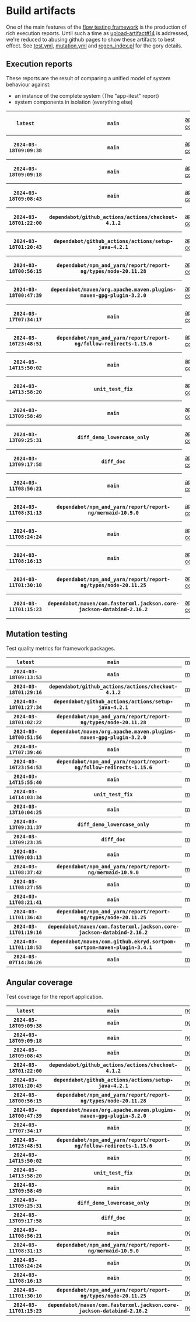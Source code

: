 # Build artifacts

One of the main features of the [flow testing framework](https://github.com/Mastercard/flow) is the production of rich execution reports.
Until such a time as [upload-artifact#14](https://github.com/actions/upload-artifact/issues/14) is addressed, we're reduced to abusing github pages to show these artifacts to best effect.
See [test.yml](https://github.com/Mastercard/flow/blob/main/.github/workflows/test.yml), [mutation.yml](https://github.com/Mastercard/flow/blob/main/.github/workflows/mutation.yml) and [regen_index.pl](https://github.com/Mastercard/flow/blob/pages/regen_index.pl) for the gory details.

## Execution reports

These reports are the result of comparing a unified model of system behaviour against:
 * an instance of the complete system (The "app-itest" report)
 * system components in isolation (everything else)

<!-- start:execution -->
<table>
	<tbody>
		<tr> <th><code>latest</code></th>
			 <th><code>main</code></th>
			<td><a href="execution/latest/app-core/target/mctf/latest/index.html">app-core</a></td>
			<td><a href="execution/latest/app-histogram/target/mctf/latest/index.html">app-histogram</a></td>
			<td><a href="execution/latest/app-itest/target/mctf/latest/index.html">app-itest</a></td>
			<td><a href="execution/latest/app-queue/target/mctf/latest/index.html">app-queue</a></td>
			<td><a href="execution/latest/app-store/target/mctf/latest/index.html">app-store</a></td>
			<td><a href="execution/latest/app-ui/target/mctf/latest/index.html">app-ui</a></td>
			<td><a href="execution/latest/app-web-ui/target/mctf/latest/index.html">app-web-ui</a></td>
		</tr>
		<tr> <th><code>2024-03-18T09:09:38</code></th>
			 <th><code>main</code></th>
			<td><a href="execution/1710752978/app-core/target/mctf/latest/index.html">app-core</a></td>
			<td><a href="execution/1710752978/app-histogram/target/mctf/latest/index.html">app-histogram</a></td>
			<td><a href="execution/1710752978/app-itest/target/mctf/latest/index.html">app-itest</a></td>
			<td><a href="execution/1710752978/app-queue/target/mctf/latest/index.html">app-queue</a></td>
			<td><a href="execution/1710752978/app-store/target/mctf/latest/index.html">app-store</a></td>
			<td><a href="execution/1710752978/app-ui/target/mctf/latest/index.html">app-ui</a></td>
			<td><a href="execution/1710752978/app-web-ui/target/mctf/latest/index.html">app-web-ui</a></td>
		</tr>
		<tr> <th><code>2024-03-18T09:09:18</code></th>
			 <th><code>main</code></th>
			<td><a href="execution/1710752958/app-core/target/mctf/latest/index.html">app-core</a></td>
			<td><a href="execution/1710752958/app-histogram/target/mctf/latest/index.html">app-histogram</a></td>
			<td><a href="execution/1710752958/app-itest/target/mctf/latest/index.html">app-itest</a></td>
			<td><a href="execution/1710752958/app-queue/target/mctf/latest/index.html">app-queue</a></td>
			<td><a href="execution/1710752958/app-store/target/mctf/latest/index.html">app-store</a></td>
			<td><a href="execution/1710752958/app-ui/target/mctf/latest/index.html">app-ui</a></td>
			<td><a href="execution/1710752958/app-web-ui/target/mctf/latest/index.html">app-web-ui</a></td>
		</tr>
		<tr> <th><code>2024-03-18T09:08:43</code></th>
			 <th><code>main</code></th>
			<td><a href="execution/1710752923/app-core/target/mctf/latest/index.html">app-core</a></td>
			<td><a href="execution/1710752923/app-histogram/target/mctf/latest/index.html">app-histogram</a></td>
			<td><a href="execution/1710752923/app-itest/target/mctf/latest/index.html">app-itest</a></td>
			<td><a href="execution/1710752923/app-queue/target/mctf/latest/index.html">app-queue</a></td>
			<td><a href="execution/1710752923/app-store/target/mctf/latest/index.html">app-store</a></td>
			<td><a href="execution/1710752923/app-ui/target/mctf/latest/index.html">app-ui</a></td>
			<td><a href="execution/1710752923/app-web-ui/target/mctf/latest/index.html">app-web-ui</a></td>
		</tr>
		<tr> <th><code>2024-03-18T01:22:00</code></th>
			 <th><code>dependabot/github_actions/actions/checkout-4.1.2</code></th>
			<td><a href="execution/1710724920/app-core/target/mctf/latest/index.html">app-core</a></td>
			<td><a href="execution/1710724920/app-histogram/target/mctf/latest/index.html">app-histogram</a></td>
			<td><a href="execution/1710724920/app-itest/target/mctf/latest/index.html">app-itest</a></td>
			<td><a href="execution/1710724920/app-queue/target/mctf/latest/index.html">app-queue</a></td>
			<td><a href="execution/1710724920/app-store/target/mctf/latest/index.html">app-store</a></td>
			<td><a href="execution/1710724920/app-ui/target/mctf/latest/index.html">app-ui</a></td>
			<td><a href="execution/1710724920/app-web-ui/target/mctf/latest/index.html">app-web-ui</a></td>
		</tr>
		<tr> <th><code>2024-03-18T01:20:43</code></th>
			 <th><code>dependabot/github_actions/actions/setup-java-4.2.1</code></th>
			<td><a href="execution/1710724843/app-core/target/mctf/latest/index.html">app-core</a></td>
			<td><a href="execution/1710724843/app-histogram/target/mctf/latest/index.html">app-histogram</a></td>
			<td><a href="execution/1710724843/app-itest/target/mctf/latest/index.html">app-itest</a></td>
			<td><a href="execution/1710724843/app-queue/target/mctf/latest/index.html">app-queue</a></td>
			<td><a href="execution/1710724843/app-store/target/mctf/latest/index.html">app-store</a></td>
			<td><a href="execution/1710724843/app-ui/target/mctf/latest/index.html">app-ui</a></td>
			<td><a href="execution/1710724843/app-web-ui/target/mctf/latest/index.html">app-web-ui</a></td>
		</tr>
		<tr> <th><code>2024-03-18T00:56:15</code></th>
			 <th><code>dependabot/npm_and_yarn/report/report-ng/types/node-20.11.28</code></th>
			<td><a href="execution/1710723375/app-core/target/mctf/latest/index.html">app-core</a></td>
			<td><a href="execution/1710723375/app-histogram/target/mctf/latest/index.html">app-histogram</a></td>
			<td><a href="execution/1710723375/app-itest/target/mctf/latest/index.html">app-itest</a></td>
			<td><a href="execution/1710723375/app-queue/target/mctf/latest/index.html">app-queue</a></td>
			<td><a href="execution/1710723375/app-store/target/mctf/latest/index.html">app-store</a></td>
			<td><a href="execution/1710723375/app-ui/target/mctf/latest/index.html">app-ui</a></td>
			<td><a href="execution/1710723375/app-web-ui/target/mctf/latest/index.html">app-web-ui</a></td>
		</tr>
		<tr> <th><code>2024-03-18T00:47:39</code></th>
			 <th><code>dependabot/maven/org.apache.maven.plugins-maven-gpg-plugin-3.2.0</code></th>
			<td><a href="execution/1710722859/app-core/target/mctf/latest/index.html">app-core</a></td>
			<td><a href="execution/1710722859/app-histogram/target/mctf/latest/index.html">app-histogram</a></td>
			<td><a href="execution/1710722859/app-itest/target/mctf/latest/index.html">app-itest</a></td>
			<td><a href="execution/1710722859/app-queue/target/mctf/latest/index.html">app-queue</a></td>
			<td><a href="execution/1710722859/app-store/target/mctf/latest/index.html">app-store</a></td>
			<td><a href="execution/1710722859/app-ui/target/mctf/latest/index.html">app-ui</a></td>
			<td><a href="execution/1710722859/app-web-ui/target/mctf/latest/index.html">app-web-ui</a></td>
		</tr>
		<tr> <th><code>2024-03-17T07:34:17</code></th>
			 <th><code>main</code></th>
			<td><a href="execution/1710660857/app-core/target/mctf/latest/index.html">app-core</a></td>
			<td><a href="execution/1710660857/app-histogram/target/mctf/latest/index.html">app-histogram</a></td>
			<td><a href="execution/1710660857/app-itest/target/mctf/latest/index.html">app-itest</a></td>
			<td><a href="execution/1710660857/app-queue/target/mctf/latest/index.html">app-queue</a></td>
			<td><a href="execution/1710660857/app-store/target/mctf/latest/index.html">app-store</a></td>
			<td><a href="execution/1710660857/app-ui/target/mctf/latest/index.html">app-ui</a></td>
			<td><a href="execution/1710660857/app-web-ui/target/mctf/latest/index.html">app-web-ui</a></td>
		</tr>
		<tr> <th><code>2024-03-16T23:48:51</code></th>
			 <th><code>dependabot/npm_and_yarn/report/report-ng/follow-redirects-1.15.6</code></th>
			<td><a href="execution/1710632931/app-core/target/mctf/latest/index.html">app-core</a></td>
			<td><a href="execution/1710632931/app-histogram/target/mctf/latest/index.html">app-histogram</a></td>
			<td><a href="execution/1710632931/app-itest/target/mctf/latest/index.html">app-itest</a></td>
			<td><a href="execution/1710632931/app-queue/target/mctf/latest/index.html">app-queue</a></td>
			<td><a href="execution/1710632931/app-store/target/mctf/latest/index.html">app-store</a></td>
			<td><a href="execution/1710632931/app-ui/target/mctf/latest/index.html">app-ui</a></td>
			<td><a href="execution/1710632931/app-web-ui/target/mctf/latest/index.html">app-web-ui</a></td>
		</tr>
		<tr> <th><code>2024-03-14T15:50:02</code></th>
			 <th><code>main</code></th>
			<td><a href="execution/1710431402/app-core/target/mctf/latest/index.html">app-core</a></td>
			<td><a href="execution/1710431402/app-histogram/target/mctf/latest/index.html">app-histogram</a></td>
			<td><a href="execution/1710431402/app-itest/target/mctf/latest/index.html">app-itest</a></td>
			<td><a href="execution/1710431402/app-queue/target/mctf/latest/index.html">app-queue</a></td>
			<td><a href="execution/1710431402/app-store/target/mctf/latest/index.html">app-store</a></td>
			<td><a href="execution/1710431402/app-ui/target/mctf/latest/index.html">app-ui</a></td>
			<td><a href="execution/1710431402/app-web-ui/target/mctf/latest/index.html">app-web-ui</a></td>
		</tr>
		<tr> <th><code>2024-03-14T13:58:20</code></th>
			 <th><code>unit_test_fix</code></th>
			<td><a href="execution/1710424700/app-core/target/mctf/latest/index.html">app-core</a></td>
			<td><a href="execution/1710424700/app-histogram/target/mctf/latest/index.html">app-histogram</a></td>
			<td><a href="execution/1710424700/app-itest/target/mctf/latest/index.html">app-itest</a></td>
			<td><a href="execution/1710424700/app-queue/target/mctf/latest/index.html">app-queue</a></td>
			<td><a href="execution/1710424700/app-store/target/mctf/latest/index.html">app-store</a></td>
			<td><a href="execution/1710424700/app-ui/target/mctf/latest/index.html">app-ui</a></td>
			<td><a href="execution/1710424700/app-web-ui/target/mctf/latest/index.html">app-web-ui</a></td>
		</tr>
		<tr> <th><code>2024-03-13T09:58:49</code></th>
			 <th><code>main</code></th>
			<td><a href="execution/1710323929/app-core/target/mctf/latest/index.html">app-core</a></td>
			<td><a href="execution/1710323929/app-histogram/target/mctf/latest/index.html">app-histogram</a></td>
			<td><a href="execution/1710323929/app-itest/target/mctf/latest/index.html">app-itest</a></td>
			<td><a href="execution/1710323929/app-queue/target/mctf/latest/index.html">app-queue</a></td>
			<td><a href="execution/1710323929/app-store/target/mctf/latest/index.html">app-store</a></td>
			<td><a href="execution/1710323929/app-ui/target/mctf/latest/index.html">app-ui</a></td>
			<td><a href="execution/1710323929/app-web-ui/target/mctf/latest/index.html">app-web-ui</a></td>
		</tr>
		<tr> <th><code>2024-03-13T09:25:31</code></th>
			 <th><code>diff_demo_lowercase_only</code></th>
			<td><a href="execution/1710321931/app-core/target/mctf/latest/index.html">app-core</a></td>
			<td><a href="execution/1710321931/app-histogram/target/mctf/latest/index.html">app-histogram</a></td>
			<td><a href="execution/1710321931/app-itest/target/mctf/latest/index.html">app-itest</a></td>
			<td><a href="execution/1710321931/app-queue/target/mctf/latest/index.html">app-queue</a></td>
			<td><a href="execution/1710321931/app-store/target/mctf/latest/index.html">app-store</a></td>
			<td><a href="execution/1710321931/app-ui/target/mctf/latest/index.html">app-ui</a></td>
			<td><a href="execution/1710321931/app-web-ui/target/mctf/latest/index.html">app-web-ui</a></td>
		</tr>
		<tr> <th><code>2024-03-13T09:17:58</code></th>
			 <th><code>diff_doc</code></th>
			<td><a href="execution/1710321478/app-core/target/mctf/latest/index.html">app-core</a></td>
			<td><a href="execution/1710321478/app-histogram/target/mctf/latest/index.html">app-histogram</a></td>
			<td><a href="execution/1710321478/app-itest/target/mctf/latest/index.html">app-itest</a></td>
			<td><a href="execution/1710321478/app-queue/target/mctf/latest/index.html">app-queue</a></td>
			<td><a href="execution/1710321478/app-store/target/mctf/latest/index.html">app-store</a></td>
			<td><a href="execution/1710321478/app-ui/target/mctf/latest/index.html">app-ui</a></td>
			<td><a href="execution/1710321478/app-web-ui/target/mctf/latest/index.html">app-web-ui</a></td>
		</tr>
		<tr> <th><code>2024-03-11T08:56:21</code></th>
			 <th><code>main</code></th>
			<td><a href="execution/1710147381/app-core/target/mctf/latest/index.html">app-core</a></td>
			<td><a href="execution/1710147381/app-histogram/target/mctf/latest/index.html">app-histogram</a></td>
			<td><a href="execution/1710147381/app-itest/target/mctf/latest/index.html">app-itest</a></td>
			<td><a href="execution/1710147381/app-queue/target/mctf/latest/index.html">app-queue</a></td>
			<td><a href="execution/1710147381/app-store/target/mctf/latest/index.html">app-store</a></td>
			<td><a href="execution/1710147381/app-ui/target/mctf/latest/index.html">app-ui</a></td>
			<td><a href="execution/1710147381/app-web-ui/target/mctf/latest/index.html">app-web-ui</a></td>
		</tr>
		<tr> <th><code>2024-03-11T08:31:13</code></th>
			 <th><code>dependabot/npm_and_yarn/report/report-ng/mermaid-10.9.0</code></th>
			<td><a href="execution/1710145873/app-core/target/mctf/latest/index.html">app-core</a></td>
			<td><a href="execution/1710145873/app-histogram/target/mctf/latest/index.html">app-histogram</a></td>
			<td><a href="execution/1710145873/app-itest/target/mctf/latest/index.html">app-itest</a></td>
			<td><a href="execution/1710145873/app-queue/target/mctf/latest/index.html">app-queue</a></td>
			<td><a href="execution/1710145873/app-store/target/mctf/latest/index.html">app-store</a></td>
			<td><a href="execution/1710145873/app-ui/target/mctf/latest/index.html">app-ui</a></td>
			<td><a href="execution/1710145873/app-web-ui/target/mctf/latest/index.html">app-web-ui</a></td>
		</tr>
		<tr> <th><code>2024-03-11T08:24:24</code></th>
			 <th><code>main</code></th>
			<td><a href="execution/1710145464/app-core/target/mctf/latest/index.html">app-core</a></td>
			<td><a href="execution/1710145464/app-histogram/target/mctf/latest/index.html">app-histogram</a></td>
			<td><a href="execution/1710145464/app-itest/target/mctf/latest/index.html">app-itest</a></td>
			<td><a href="execution/1710145464/app-queue/target/mctf/latest/index.html">app-queue</a></td>
			<td><a href="execution/1710145464/app-store/target/mctf/latest/index.html">app-store</a></td>
			<td><a href="execution/1710145464/app-ui/target/mctf/latest/index.html">app-ui</a></td>
			<td><a href="execution/1710145464/app-web-ui/target/mctf/latest/index.html">app-web-ui</a></td>
		</tr>
		<tr> <th><code>2024-03-11T08:16:13</code></th>
			 <th><code>main</code></th>
			<td><a href="execution/1710144973/app-core/target/mctf/latest/index.html">app-core</a></td>
			<td><a href="execution/1710144973/app-histogram/target/mctf/latest/index.html">app-histogram</a></td>
			<td><a href="execution/1710144973/app-itest/target/mctf/latest/index.html">app-itest</a></td>
			<td><a href="execution/1710144973/app-queue/target/mctf/latest/index.html">app-queue</a></td>
			<td><a href="execution/1710144973/app-store/target/mctf/latest/index.html">app-store</a></td>
			<td><a href="execution/1710144973/app-ui/target/mctf/latest/index.html">app-ui</a></td>
			<td><a href="execution/1710144973/app-web-ui/target/mctf/latest/index.html">app-web-ui</a></td>
		</tr>
		<tr> <th><code>2024-03-11T01:30:10</code></th>
			 <th><code>dependabot/npm_and_yarn/report/report-ng/types/node-20.11.25</code></th>
			<td><a href="execution/1710120610/app-core/target/mctf/latest/index.html">app-core</a></td>
			<td><a href="execution/1710120610/app-histogram/target/mctf/latest/index.html">app-histogram</a></td>
			<td><a href="execution/1710120610/app-itest/target/mctf/latest/index.html">app-itest</a></td>
			<td><a href="execution/1710120610/app-queue/target/mctf/latest/index.html">app-queue</a></td>
			<td><a href="execution/1710120610/app-store/target/mctf/latest/index.html">app-store</a></td>
			<td><a href="execution/1710120610/app-ui/target/mctf/latest/index.html">app-ui</a></td>
			<td><a href="execution/1710120610/app-web-ui/target/mctf/latest/index.html">app-web-ui</a></td>
		</tr>
		<tr> <th><code>2024-03-11T01:15:23</code></th>
			 <th><code>dependabot/maven/com.fasterxml.jackson.core-jackson-databind-2.16.2</code></th>
			<td><a href="execution/1710119723/app-core/target/mctf/latest/index.html">app-core</a></td>
			<td><a href="execution/1710119723/app-histogram/target/mctf/latest/index.html">app-histogram</a></td>
			<td><a href="execution/1710119723/app-itest/target/mctf/latest/index.html">app-itest</a></td>
			<td><a href="execution/1710119723/app-queue/target/mctf/latest/index.html">app-queue</a></td>
			<td><a href="execution/1710119723/app-store/target/mctf/latest/index.html">app-store</a></td>
			<td><a href="execution/1710119723/app-ui/target/mctf/latest/index.html">app-ui</a></td>
			<td><a href="execution/1710119723/app-web-ui/target/mctf/latest/index.html">app-web-ui</a></td>
		</tr>
	</tbody>
</table>
<!-- end:execution -->

## Mutation testing

Test quality metrics for framework packages.

<!-- start:mutation -->
<table>
	<tbody>
		<tr> <th><code>latest</code></th>
			 <th><code>main</code></th>
			<td><a href="mutation/latest/mutation_report/index.html">mutation</a></td>
		</tr>
		<tr> <th><code>2024-03-18T09:13:53</code></th>
			 <th><code>main</code></th>
			<td><a href="mutation/1710753233/mutation_report/index.html">mutation</a></td>
		</tr>
		<tr> <th><code>2024-03-18T01:29:16</code></th>
			 <th><code>dependabot/github_actions/actions/checkout-4.1.2</code></th>
			<td><a href="mutation/1710725356/mutation_report/index.html">mutation</a></td>
		</tr>
		<tr> <th><code>2024-03-18T01:27:34</code></th>
			 <th><code>dependabot/github_actions/actions/setup-java-4.2.1</code></th>
			<td><a href="mutation/1710725254/mutation_report/index.html">mutation</a></td>
		</tr>
		<tr> <th><code>2024-03-18T01:02:22</code></th>
			 <th><code>dependabot/npm_and_yarn/report/report-ng/types/node-20.11.28</code></th>
			<td><a href="mutation/1710723742/mutation_report/index.html">mutation</a></td>
		</tr>
		<tr> <th><code>2024-03-18T00:51:56</code></th>
			 <th><code>dependabot/maven/org.apache.maven.plugins-maven-gpg-plugin-3.2.0</code></th>
			<td><a href="mutation/1710723116/mutation_report/index.html">mutation</a></td>
		</tr>
		<tr> <th><code>2024-03-17T07:39:46</code></th>
			 <th><code>main</code></th>
			<td><a href="mutation/1710661186/mutation_report/index.html">mutation</a></td>
		</tr>
		<tr> <th><code>2024-03-16T23:54:53</code></th>
			 <th><code>dependabot/npm_and_yarn/report/report-ng/follow-redirects-1.15.6</code></th>
			<td><a href="mutation/1710633293/mutation_report/index.html">mutation</a></td>
		</tr>
		<tr> <th><code>2024-03-14T15:55:40</code></th>
			 <th><code>main</code></th>
			<td><a href="mutation/1710431740/mutation_report/index.html">mutation</a></td>
		</tr>
		<tr> <th><code>2024-03-14T14:03:34</code></th>
			 <th><code>unit_test_fix</code></th>
			<td><a href="mutation/1710425014/mutation_report/index.html">mutation</a></td>
		</tr>
		<tr> <th><code>2024-03-13T10:04:25</code></th>
			 <th><code>main</code></th>
			<td><a href="mutation/1710324265/mutation_report/index.html">mutation</a></td>
		</tr>
		<tr> <th><code>2024-03-13T09:31:37</code></th>
			 <th><code>diff_demo_lowercase_only</code></th>
			<td><a href="mutation/1710322297/mutation_report/index.html">mutation</a></td>
		</tr>
		<tr> <th><code>2024-03-13T09:23:35</code></th>
			 <th><code>diff_doc</code></th>
			<td><a href="mutation/1710321815/mutation_report/index.html">mutation</a></td>
		</tr>
		<tr> <th><code>2024-03-11T09:03:13</code></th>
			 <th><code>main</code></th>
			<td><a href="mutation/1710147793/mutation_report/index.html">mutation</a></td>
		</tr>
		<tr> <th><code>2024-03-11T08:37:42</code></th>
			 <th><code>dependabot/npm_and_yarn/report/report-ng/mermaid-10.9.0</code></th>
			<td><a href="mutation/1710146262/mutation_report/index.html">mutation</a></td>
		</tr>
		<tr> <th><code>2024-03-11T08:27:55</code></th>
			 <th><code>main</code></th>
			<td><a href="mutation/1710145675/mutation_report/index.html">mutation</a></td>
		</tr>
		<tr> <th><code>2024-03-11T08:21:41</code></th>
			 <th><code>main</code></th>
			<td><a href="mutation/1710145301/mutation_report/index.html">mutation</a></td>
		</tr>
		<tr> <th><code>2024-03-11T01:36:43</code></th>
			 <th><code>dependabot/npm_and_yarn/report/report-ng/types/node-20.11.25</code></th>
			<td><a href="mutation/1710121003/mutation_report/index.html">mutation</a></td>
		</tr>
		<tr> <th><code>2024-03-11T01:19:16</code></th>
			 <th><code>dependabot/maven/com.fasterxml.jackson.core-jackson-databind-2.16.2</code></th>
			<td><a href="mutation/1710119956/mutation_report/index.html">mutation</a></td>
		</tr>
		<tr> <th><code>2024-03-11T01:18:53</code></th>
			 <th><code>dependabot/maven/com.github.ekryd.sortpom-sortpom-maven-plugin-3.4.1</code></th>
			<td><a href="mutation/1710119933/mutation_report/index.html">mutation</a></td>
		</tr>
		<tr> <th><code>2024-03-07T14:36:26</code></th>
			 <th><code>main</code></th>
			<td><a href="mutation/1709822186/mutation_report/index.html">mutation</a></td>
		</tr>
	</tbody>
</table>
<!-- end:mutation -->

## Angular coverage

Test coverage for the report application.

<!-- start:ng_coverage -->
<table>
	<tbody>
		<tr> <th><code>latest</code></th>
			 <th><code>main</code></th>
			<td><a href="ng_coverage/latest/report/index.html">ng_coverage</a></td>
		</tr>
		<tr> <th><code>2024-03-18T09:09:38</code></th>
			 <th><code>main</code></th>
			<td><a href="ng_coverage/1710752978/report/index.html">ng_coverage</a></td>
		</tr>
		<tr> <th><code>2024-03-18T09:09:18</code></th>
			 <th><code>main</code></th>
			<td><a href="ng_coverage/1710752958/report/index.html">ng_coverage</a></td>
		</tr>
		<tr> <th><code>2024-03-18T09:08:43</code></th>
			 <th><code>main</code></th>
			<td><a href="ng_coverage/1710752923/report/index.html">ng_coverage</a></td>
		</tr>
		<tr> <th><code>2024-03-18T01:22:00</code></th>
			 <th><code>dependabot/github_actions/actions/checkout-4.1.2</code></th>
			<td><a href="ng_coverage/1710724920/report/index.html">ng_coverage</a></td>
		</tr>
		<tr> <th><code>2024-03-18T01:20:43</code></th>
			 <th><code>dependabot/github_actions/actions/setup-java-4.2.1</code></th>
			<td><a href="ng_coverage/1710724843/report/index.html">ng_coverage</a></td>
		</tr>
		<tr> <th><code>2024-03-18T00:56:15</code></th>
			 <th><code>dependabot/npm_and_yarn/report/report-ng/types/node-20.11.28</code></th>
			<td><a href="ng_coverage/1710723375/report/index.html">ng_coverage</a></td>
		</tr>
		<tr> <th><code>2024-03-18T00:47:39</code></th>
			 <th><code>dependabot/maven/org.apache.maven.plugins-maven-gpg-plugin-3.2.0</code></th>
			<td><a href="ng_coverage/1710722859/report/index.html">ng_coverage</a></td>
		</tr>
		<tr> <th><code>2024-03-17T07:34:17</code></th>
			 <th><code>main</code></th>
			<td><a href="ng_coverage/1710660857/report/index.html">ng_coverage</a></td>
		</tr>
		<tr> <th><code>2024-03-16T23:48:51</code></th>
			 <th><code>dependabot/npm_and_yarn/report/report-ng/follow-redirects-1.15.6</code></th>
			<td><a href="ng_coverage/1710632931/report/index.html">ng_coverage</a></td>
		</tr>
		<tr> <th><code>2024-03-14T15:50:02</code></th>
			 <th><code>main</code></th>
			<td><a href="ng_coverage/1710431402/report/index.html">ng_coverage</a></td>
		</tr>
		<tr> <th><code>2024-03-14T13:58:20</code></th>
			 <th><code>unit_test_fix</code></th>
			<td><a href="ng_coverage/1710424700/report/index.html">ng_coverage</a></td>
		</tr>
		<tr> <th><code>2024-03-13T09:58:49</code></th>
			 <th><code>main</code></th>
			<td><a href="ng_coverage/1710323929/report/index.html">ng_coverage</a></td>
		</tr>
		<tr> <th><code>2024-03-13T09:25:31</code></th>
			 <th><code>diff_demo_lowercase_only</code></th>
			<td><a href="ng_coverage/1710321931/report/index.html">ng_coverage</a></td>
		</tr>
		<tr> <th><code>2024-03-13T09:17:58</code></th>
			 <th><code>diff_doc</code></th>
			<td><a href="ng_coverage/1710321478/report/index.html">ng_coverage</a></td>
		</tr>
		<tr> <th><code>2024-03-11T08:56:21</code></th>
			 <th><code>main</code></th>
			<td><a href="ng_coverage/1710147381/report/index.html">ng_coverage</a></td>
		</tr>
		<tr> <th><code>2024-03-11T08:31:13</code></th>
			 <th><code>dependabot/npm_and_yarn/report/report-ng/mermaid-10.9.0</code></th>
			<td><a href="ng_coverage/1710145873/report/index.html">ng_coverage</a></td>
		</tr>
		<tr> <th><code>2024-03-11T08:24:24</code></th>
			 <th><code>main</code></th>
			<td><a href="ng_coverage/1710145464/report/index.html">ng_coverage</a></td>
		</tr>
		<tr> <th><code>2024-03-11T08:16:13</code></th>
			 <th><code>main</code></th>
			<td><a href="ng_coverage/1710144973/report/index.html">ng_coverage</a></td>
		</tr>
		<tr> <th><code>2024-03-11T01:30:10</code></th>
			 <th><code>dependabot/npm_and_yarn/report/report-ng/types/node-20.11.25</code></th>
			<td><a href="ng_coverage/1710120610/report/index.html">ng_coverage</a></td>
		</tr>
		<tr> <th><code>2024-03-11T01:15:23</code></th>
			 <th><code>dependabot/maven/com.fasterxml.jackson.core-jackson-databind-2.16.2</code></th>
			<td><a href="ng_coverage/1710119723/report/index.html">ng_coverage</a></td>
		</tr>
	</tbody>
</table>
<!-- end:ng_coverage -->